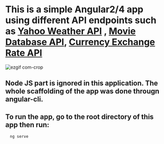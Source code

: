 # This is a simple Angular2/4 app using different API endpoints such as [Yahoo Weather API](https://developer.yahoo.com/weather) , [Movie Database API](http://www.theimdbapi.org/api/find/movie?title=), [Currency Exchange Rate API](http://fixer.io/)

![ezgif com-crop](https://user-images.githubusercontent.com/10924864/32409599-4b1bbb44-c185-11e7-9edc-166bc8e0fe2d.gif)

## Node JS part is ignored in this application. The whole scaffolding of the app was done througn angular-cli. 

## To run the app, go to the root directory of this app then run:

      ng serve 
